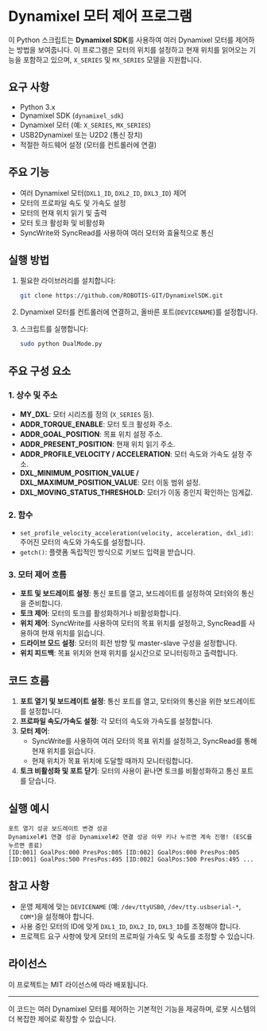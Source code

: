 # Dynamixel 모터 제어 프로그램

이 Python 스크립트는 **Dynamixel SDK**를 사용하여 여러 Dynamixel 모터를 제어하는 방법을 보여줍니다. 이 프로그램은 모터의 위치를 설정하고 현재 위치를 읽어오는 기능을 포함하고 있으며, `X_SERIES` 및 `MX_SERIES` 모델을 지원합니다.

## 요구 사항

- Python 3.x
- Dynamixel SDK (`dynamixel_sdk`)
- Dynamixel 모터 (예: `X_SERIES`, `MX_SERIES`)
- USB2Dynamixel 또는 U2D2 (통신 장치)
- 적절한 하드웨어 설정 (모터를 컨트롤러에 연결)

## 주요 기능

- 여러 Dynamixel 모터(`DXL1_ID`, `DXL2_ID`, `DXL3_ID`) 제어
- 모터의 프로파일 속도 및 가속도 설정
- 모터의 현재 위치 읽기 및 출력
- 모터 토크 활성화 및 비활성화
- SyncWrite와 SyncRead를 사용하여 여러 모터와 효율적으로 통신

## 실행 방법

1. 필요한 라이브러리를 설치합니다:
    ```bash
    git clone https://github.com/ROBOTIS-GIT/DynamixelSDK.git
    ```

2. Dynamixel 모터를 컨트롤러에 연결하고, 올바른 포트(`DEVICENAME`)를 설정합니다.

3. 스크립트를 실행합니다:
    ```bash
    sudo python DualMode.py
    ```

## 주요 구성 요소

### 1. **상수 및 주소**
   - **MY_DXL**: 모터 시리즈를 정의 (`X_SERIES` 등).
   - **ADDR_TORQUE_ENABLE**: 모터 토크 활성화 주소.
   - **ADDR_GOAL_POSITION**: 목표 위치 설정 주소.
   - **ADDR_PRESENT_POSITION**: 현재 위치 읽기 주소.
   - **ADDR_PROFILE_VELOCITY / ACCELERATION**: 모터 속도와 가속도 설정 주소.
   - **DXL_MINIMUM_POSITION_VALUE / DXL_MAXIMUM_POSITION_VALUE**: 모터 이동 범위 설정.
   - **DXL_MOVING_STATUS_THRESHOLD**: 모터가 이동 중인지 확인하는 임계값.

### 2. **함수**
   - `set_profile_velocity_acceleration(velocity, acceleration, dxl_id)`: 주어진 모터의 속도와 가속도를 설정합니다.
   - `getch()`: 플랫폼 독립적인 방식으로 키보드 입력을 받습니다.
   
### 3. **모터 제어 흐름**
   - **포트 및 보드레이트 설정**: 통신 포트를 열고, 보드레이트를 설정하여 모터와의 통신을 준비합니다.
   - **토크 제어**: 모터의 토크를 활성화하거나 비활성화합니다.
   - **위치 제어**: SyncWrite를 사용하여 모터의 목표 위치를 설정하고, SyncRead를 사용하여 현재 위치를 읽습니다.
   - **드라이브 모드 설정**: 모터의 회전 방향 및 master-slave 구성을 설정합니다.
   - **위치 피드백**: 목표 위치와 현재 위치를 실시간으로 모니터링하고 출력합니다.

## 코드 흐름

1. **포트 열기 및 보드레이트 설정**: 통신 포트를 열고, 모터와의 통신을 위한 보드레이트를 설정합니다.
2. **프로파일 속도/가속도 설정**: 각 모터의 속도와 가속도를 설정합니다.
3. **모터 제어**: 
    - SyncWrite를 사용하여 여러 모터의 목표 위치를 설정하고, SyncRead를 통해 현재 위치를 읽습니다.
    - 현재 위치가 목표 위치에 도달할 때까지 모니터링합니다.
4. **토크 비활성화 및 포트 닫기**: 모터의 사용이 끝나면 토크를 비활성화하고 통신 포트를 닫습니다.

## 실행 예시

```
포트 열기 성공 보드레이트 변경 성공
Dynamixel#1 연결 성공 Dynamixel#2 연결 성공 아무 키나 누르면 계속 진행! (ESC를 누르면 종료)
[ID:001] GoalPos:000 PresPos:005 [ID:002] GoalPos:000 PresPos:005 [ID:001] GoalPos:500 PresPos:495 [ID:002] GoalPos:500 PresPos:495 ...
```


## 참고 사항

- 운영 체제에 맞는 `DEVICENAME` (예: `/dev/ttyUSB0`, `/dev/tty.usbserial-*`, `COM*`)을 설정해야 합니다.
- 사용 중인 모터의 ID에 맞게 `DXL1_ID`, `DXL2_ID`, `DXL3_ID`를 조정해야 합니다.
- 프로젝트 요구 사항에 맞게 모터의 프로파일 가속도 및 속도를 조정할 수 있습니다.

## 라이선스

이 프로젝트는 MIT 라이선스에 따라 배포됩니다.

---

이 코드는 여러 Dynamixel 모터를 제어하는 기본적인 기능을 제공하며, 로봇 시스템의 더 복잡한 제어로 확장할 수 있습니다.
